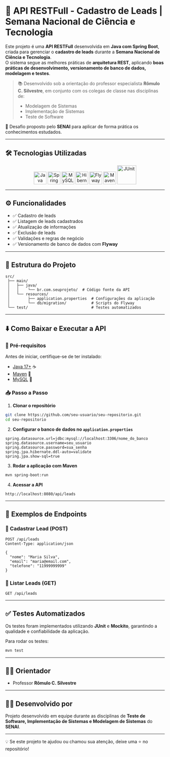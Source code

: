 # 🚀 API RESTFull - Cadastro de Leads | Semana Nacional de Ciência e Tecnologia  

Este projeto é uma **API RESTFull** desenvolvida em **Java com Spring Boot**, criada para gerenciar o **cadastro de leads** durante a **Semana Nacional de Ciência e Tecnologia**.  
O sistema segue as melhores práticas de **arquitetura REST**, aplicando **boas práticas de desenvolvimento, versionamento de banco de dados, modelagem e testes**.  

> 📚 Desenvolvido sob a orientação do professor especialista **Rômulo C. Silvestre**, em conjunto com os colegas de classe nas disciplinas de:  
> - Modelagem de Sistemas  
> - Implementação de Sistemas  
> - Teste de Software  

🎯 Desafio proposto pelo **SENAI** para aplicar de forma prática os conhecimentos estudados.  

---  

## 🛠️ Tecnologias Utilizadas  

<p align="center">
  <img src="https://cdn.jsdelivr.net/gh/devicons/devicon/icons/java/java-original.svg" width="40" alt="Java"/> 
  <img src="https://cdn.jsdelivr.net/gh/devicons/devicon/icons/spring/spring-original.svg" width="40" alt="Spring Boot"/>
  <img src="https://cdn.jsdelivr.net/gh/devicons/devicon/icons/mysql/mysql-original.svg" width="40" alt="MySQL"/>
  <img src="https://cdn.jsdelivr.net/gh/devicons/devicon/icons/hibernate/hibernate-plain.svg" width="40" alt="Hibernate"/>
  <img src="https://camo.githubusercontent.com/821c82c9e0f2e8df2c413fe555037e4bbfd69a6b686b039ee94dcf6f534977a4/68747470733a2f2f646f63756d656e746174696f6e2e7265642d676174652e636f6d2f646f776e6c6f61642f6174746163686d656e74732f3133383334363837362f46443f76657273696f6e3d33266d6f64696669636174696f6e446174653d31363333393832383639393532266170693d7632" alt="Flyway" title="Flyway" data-canonical-src="https://documentation.red-gate.com/download/attachments/138346876/FD?version=3&amp;modificationDate=1633982869952&amp;api=v2" width="40"/>
  <img src="https://cdn.jsdelivr.net/gh/devicons/devicon/icons/maven/maven-original.svg" width="40" alt="Maven"/>
  <img src="https://junit.org/junit5/assets/img/junit5-logo.png" width="60" alt="JUnit"/>
</p>  

---  

## ⚙️ Funcionalidades  

- ✅ Cadastro de leads  
- ✅ Listagem de leads cadastrados  
- ✅ Atualização de informações  
- ✅ Exclusão de leads  
- ✅ Validações e regras de negócio  
- ✅ Versionamento de banco de dados com **Flyway**  

---  

## 📂 Estrutura do Projeto  

```
src/
 ├── main/
 │   ├── java/ 
 │   │    └── br.com.seuprojeto/  # Código fonte da API
 │   └── resources/
 │        ├── application.properties  # Configurações da aplicação
 │        └── db/migration/           # Scripts do Flyway
 └── test/                            # Testes automatizados
```  

---  

## ⬇️ Como Baixar e Executar a API  

### 🔧 Pré-requisitos  
Antes de iniciar, certifique-se de ter instalado:  
- [Java 17+](https://adoptium.net/) ☕  
- [Maven](https://maven.apache.org/) 🔨  
- [MySQL](https://dev.mysql.com/downloads/) 🐬  

### 📥 Passo a Passo  

1. **Clonar o repositório**  
```bash
git clone https://github.com/seu-usuario/seu-repositorio.git
cd seu-repositorio
```  

2. **Configurar o banco de dados no `application.properties`**  
```properties
spring.datasource.url=jdbc:mysql://localhost:3306/nome_do_banco
spring.datasource.username=seu_usuario
spring.datasource.password=sua_senha
spring.jpa.hibernate.ddl-auto=validate
spring.jpa.show-sql=true
```  

3. **Rodar a aplicação com Maven**  
```bash
mvn spring-boot:run
```  

4. **Acessar a API**  
```
http://localhost:8080/api/leads
```  

---  

## 📖 Exemplos de Endpoints  

### 🔹 Cadastrar Lead (POST)  
```http
POST /api/leads
Content-Type: application/json

{
  "nome": "Maria Silva",
  "email": "maria@email.com",
  "telefone": "11999999999"
}
```  

### 🔹 Listar Leads (GET)  
```http
GET /api/leads
```  

---  

## ✅ Testes Automatizados  

Os testes foram implementados utilizando **JUnit** e **Mockito**, garantindo a qualidade e confiabilidade da aplicação.  

Para rodar os testes:  
```bash
mvn test
```  

---  

## 👨‍🏫 Orientador  

- Professor **Rômulo C. Silvestre**  

---  

## 👨‍💻 Desenvolvido por  

Projeto desenvolvido em equipe durante as disciplinas de **Teste de Software, Implementação de Sistemas e Modelagem de Sistemas** do **SENAI**.  

---  

💡 Se este projeto te ajudou ou chamou sua atenção, deixe uma ⭐ no repositório!  
